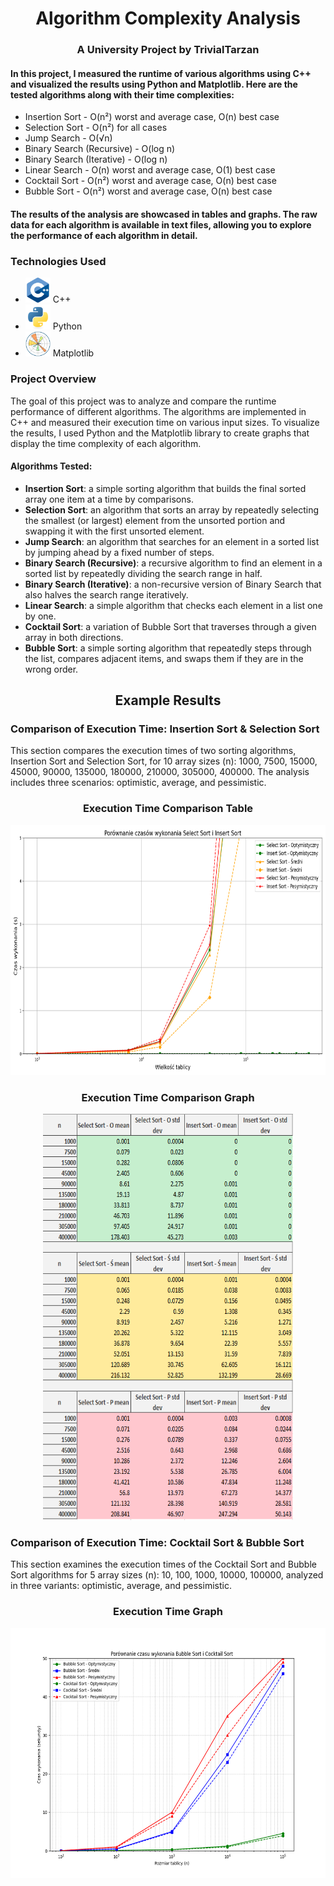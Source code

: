 <h1 align="center">Algorithm Complexity Analysis</h1>
<h3 align="center">A University Project by TrivialTarzan</h3>

<h4 align="left">In this project, I measured the runtime of various algorithms using C++ and visualized the results using Python and Matplotlib. Here are the tested algorithms along with their time complexities:</h4>

<ul>
  <li>Insertion Sort - O(n²) worst and average case, O(n) best case</li>
  <li>Selection Sort - O(n²) for all cases</li>
  <li>Jump Search - O(√n)</li>
  <li>Binary Search (Recursive) - O(log n)</li>
  <li>Binary Search (Iterative) - O(log n)</li>
  <li>Linear Search - O(n) worst and average case, O(1) best case</li>
  <li>Cocktail Sort - O(n²) worst and average case, O(n) best case</li>
  <li>Bubble Sort - O(n²) worst and average case, O(n) best case</li>
</ul>


<h4 align="left">The results of the analysis are showcased in tables and graphs. The raw data for each algorithm is available in text files, allowing you to explore the performance of each algorithm in detail.</h4>

### Technologies Used

- <img src="https://raw.githubusercontent.com/devicons/devicon/master/icons/cplusplus/cplusplus-original.svg" alt="cplusplus" width="40" height="40"/> C++
- <img src="https://raw.githubusercontent.com/devicons/devicon/master/icons/python/python-original.svg" alt="python" width="40" height="40"/> Python
- <img src="https://raw.githubusercontent.com/devicons/devicon/master/icons/matplotlib/matplotlib-original.svg" alt="matplotlib" width="40" height="40"/> Matplotlib

### Project Overview

The goal of this project was to analyze and compare the runtime performance of different algorithms. The algorithms are implemented in C++ and measured their execution time on various input sizes. To visualize the results, I used Python and the Matplotlib library to create graphs that display the time complexity of each algorithm.

#### Algorithms Tested:
- **Insertion Sort**: a simple sorting algorithm that builds the final sorted array one item at a time by comparisons.
- **Selection Sort**: an algorithm that sorts an array by repeatedly selecting the smallest (or largest) element from the unsorted portion and swapping it with the first unsorted element.
- **Jump Search**: an algorithm that searches for an element in a sorted list by jumping ahead by a fixed number of steps.
- **Binary Search (Recursive)**: a recursive algorithm to find an element in a sorted list by repeatedly dividing the search range in half.
- **Binary Search (Iterative)**: a non-recursive version of Binary Search that also halves the search range iteratively.
- **Linear Search**: a simple algorithm that checks each element in a list one by one.
- **Cocktail Sort**: a variation of Bubble Sort that traverses through a given array in both directions.
- **Bubble Sort**: a simple sorting algorithm that repeatedly steps through the list, compares adjacent items, and swaps them if they are in the wrong order.

<h2 align="center">Example Results</h2>

### Comparison of Execution Time: Insertion Sort & Selection Sort
This section compares the execution times of two sorting algorithms, Insertion Sort and Selection Sort, for 10 array sizes (n): 1000, 7500, 15000, 45000, 90000, 135000, 180000, 210000, 305000, 400000. The analysis includes three scenarios: optimistic, average, and pessimistic.

<h3 align="center">Execution Time Comparison Table</h3>
<p align="center"><img src="algorithm_results/Insert Sort and Select Sort/comparison_graph.png" alt="Comparison of Insertion Sort and Selection Sort Execution Times" width="600" height="400"></p>

<h3 align="center">Execution Time Comparison Graph</h3>
<p align="center"><img src="algorithm_results/Insert Sort and Select Sort/execution_time_table.PNG" alt="Execution Time Comparison Table for Insertion Sort and Selection Sort" width="400" height="650"></p>

### Comparison of Execution Time: Cocktail Sort & Bubble Sort
This section examines the execution times of the Cocktail Sort and Bubble Sort algorithms for 5 array sizes (n): 10, 100, 1000, 10000, 100000, analyzed in three variants: optimistic, average, and pessimistic.

<h3 align="center">Execution Time Graph</h3>
<p align="center"><img src="algorithm_results/Cocktail Sort/CocktailSort_and_BubbleSort2_comparison_graph.png" alt="Comparison of Cocktail Sort and Bubble Sort Execution Times" width="600" height="400"></p>

